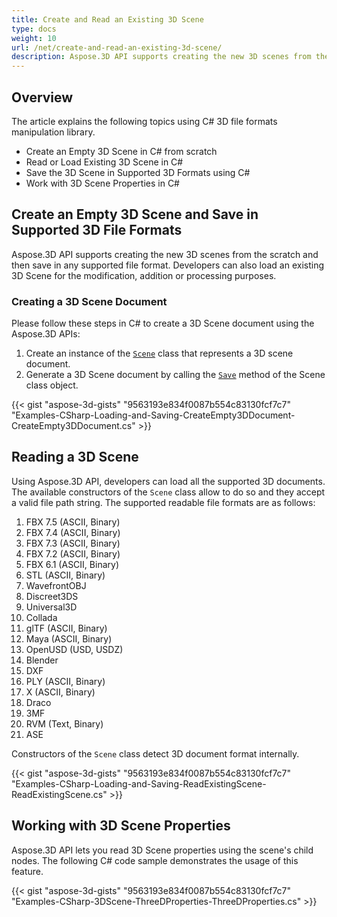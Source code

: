 ```yaml
---
title: Create and Read an Existing 3D Scene
type: docs
weight: 10
url: /net/create-and-read-an-existing-3d-scene/
description: Aspose.3D API supports creating the new 3D scenes from the scratch and then save in any supported file format. Developers can also load an existing 3D Scene for the modification, addition or processing purposes.
---
```


## **Overview**
The article explains the following topics using C# 3D file formats manipulation library.
- Create an Empty 3D Scene in C# from scratch
- Read or Load Existing 3D Scene in C#
- Save the 3D Scene in Supported 3D Formats using C#
- Work with 3D Scene Properties in C#

## **Create an Empty 3D Scene and Save in Supported 3D File Formats**
Aspose.3D API supports creating the new 3D scenes from the scratch and then save in any supported file format. Developers can also load an existing 3D Scene for the modification, addition or processing purposes.

### **Creating a 3D Scene Document**
Please follow these steps in C# to create a 3D Scene document using the Aspose.3D APIs:

1. Create an instance of the [`Scene`](https://reference.aspose.com/3d/net/aspose.threed/scene) class that represents a 3D scene document.
1. Generate a 3D Scene document by calling the [`Save`](https://reference.aspose.com/3d/net/aspose.threed/scene/methods/save) method of the Scene class object.

{{< gist "aspose-3d-gists" "9563193e834f0087b554c83130fcf7c7" "Examples-CSharp-Loading-and-Saving-CreateEmpty3DDocument-CreateEmpty3DDocument.cs" >}}

## **Reading a 3D Scene**
Using Aspose.3D API, developers can load all the supported 3D documents. The available constructors of the `Scene` class allow to do so and they accept a valid file path string. The supported readable file formats are as follows:

1. FBX 7.5 (ASCII, Binary)
1. FBX 7.4 (ASCII, Binary)
1. FBX 7.3 (ASCII, Binary)
1. FBX 7.2 (ASCII, Binary)
1. FBX 6.1 (ASCII, Binary)
1. STL (ASCII, Binary)
1. WavefrontOBJ
1. Discreet3DS
1. Universal3D
1. Collada
1. glTF (ASCII, Binary)
1. Maya (ASCII, Binary)
1. OpenUSD  (USD, USDZ)
1. Blender
1. DXF
1. PLY (ASCII, Binary)
1. X (ASCII, Binary)
1. Draco
1. 3MF
1. RVM (Text, Binary)
1. ASE

Constructors of the `Scene` class detect 3D document format internally.

{{< gist "aspose-3d-gists" "9563193e834f0087b554c83130fcf7c7" "Examples-CSharp-Loading-and-Saving-ReadExistingScene-ReadExistingScene.cs" >}}

## **Working with 3D Scene Properties**
Aspose.3D API lets you read 3D Scene properties using the scene's child nodes. The following C# code sample demonstrates the usage of this feature.

{{< gist "aspose-3d-gists" "9563193e834f0087b554c83130fcf7c7" "Examples-CSharp-3DScene-ThreeDProperties-ThreeDProperties.cs" >}}
